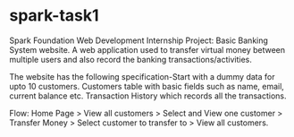 # spark-task1
Spark Foundation Web Development Internship Project: Basic Banking System website. A web application used to transfer virtual money between multiple users and also record the banking transactions/activities.

The website has the following specification-Start with a dummy data for upto 10 customers. Customers table with basic fields such as name, email, current balance etc. Transaction History which records all the transactions.

Flow: Home Page > View all customers > Select and View one customer > Transfer Money > Select customer to transfer to > View all customers.
